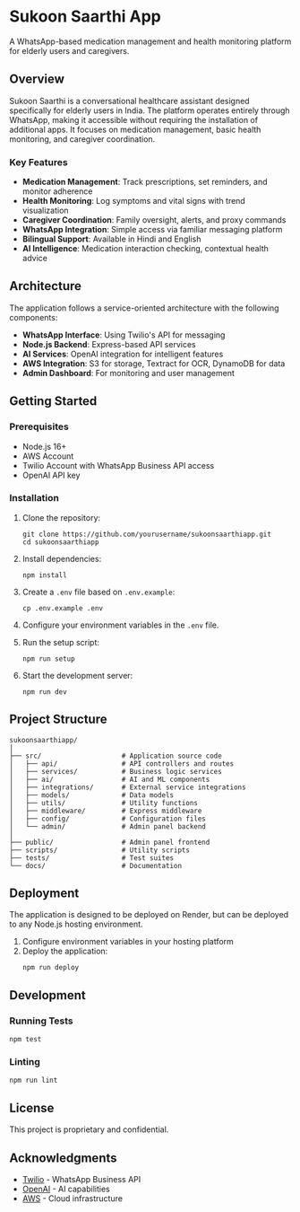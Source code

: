 # Sukoon Saarthi App

A WhatsApp-based medication management and health monitoring platform for elderly users and caregivers.

## Overview

Sukoon Saarthi is a conversational healthcare assistant designed specifically for elderly users in India. The platform operates entirely through WhatsApp, making it accessible without requiring the installation of additional apps. It focuses on medication management, basic health monitoring, and caregiver coordination.

### Key Features

- **Medication Management**: Track prescriptions, set reminders, and monitor adherence
- **Health Monitoring**: Log symptoms and vital signs with trend visualization
- **Caregiver Coordination**: Family oversight, alerts, and proxy commands
- **WhatsApp Integration**: Simple access via familiar messaging platform
- **Bilingual Support**: Available in Hindi and English
- **AI Intelligence**: Medication interaction checking, contextual health advice

## Architecture

The application follows a service-oriented architecture with the following components:

- **WhatsApp Interface**: Using Twilio's API for messaging
- **Node.js Backend**: Express-based API services
- **AI Services**: OpenAI integration for intelligent features
- **AWS Integration**: S3 for storage, Textract for OCR, DynamoDB for data
- **Admin Dashboard**: For monitoring and user management

## Getting Started

### Prerequisites

- Node.js 16+
- AWS Account
- Twilio Account with WhatsApp Business API access
- OpenAI API key

### Installation

1. Clone the repository:
   ```
   git clone https://github.com/yourusername/sukoonsaarthiapp.git
   cd sukoonsaarthiapp
   ```

2. Install dependencies:
   ```
   npm install
   ```

3. Create a `.env` file based on `.env.example`:
   ```
   cp .env.example .env
   ```

4. Configure your environment variables in the `.env` file.

5. Run the setup script:
   ```
   npm run setup
   ```

6. Start the development server:
   ```
   npm run dev
   ```

## Project Structure

```
sukoonsaarthiapp/
│
├── src/                    # Application source code
│   ├── api/                # API controllers and routes
│   ├── services/           # Business logic services
│   ├── ai/                 # AI and ML components
│   ├── integrations/       # External service integrations
│   ├── models/             # Data models
│   ├── utils/              # Utility functions
│   ├── middleware/         # Express middleware
│   ├── config/             # Configuration files
│   └── admin/              # Admin panel backend
│
├── public/                 # Admin panel frontend
├── scripts/                # Utility scripts
├── tests/                  # Test suites
└── docs/                   # Documentation
```

## Deployment

The application is designed to be deployed on Render, but can be deployed to any Node.js hosting environment.

1. Configure environment variables in your hosting platform
2. Deploy the application:
   ```
   npm run deploy
   ```

## Development

### Running Tests

```
npm test
```

### Linting

```
npm run lint
```

## License

This project is proprietary and confidential.

## Acknowledgments

- [Twilio](https://www.twilio.com/) - WhatsApp Business API
- [OpenAI](https://openai.com/) - AI capabilities
- [AWS](https://aws.amazon.com/) - Cloud infrastructure